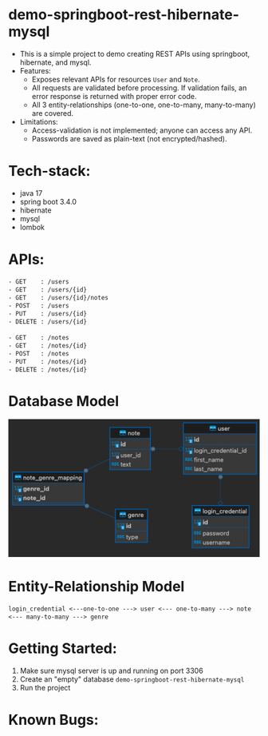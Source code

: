 # demo-springboot-rest-hibernate-mysql

- This is a simple project to demo creating REST APIs using springboot, hibernate, and mysql.
- Features:
    - Exposes relevant APIs for resources `User` and `Note`.
    - All requests are validated before processing. If validation fails, an error response is returned with proper error
      code.
    - All 3 entity-relationships (one-to-one, one-to-many, many-to-many) are covered.
- Limitations:
    - Access-validation is not implemented; anyone can access any API.
    - Passwords are saved as plain-text (not encrypted/hashed).

# Tech-stack:

- java 17
- spring boot 3.4.0
- hibernate
- mysql
- lombok

# APIs:

```
- GET    : /users
- GET    : /users/{id}
- GET    : /users/{id}/notes
- POST   : /users
- PUT    : /users/{id}
- DELETE : /users/{id}

- GET    : /notes
- GET    : /notes/{id}
- POST   : /notes 
- PUT    : /notes/{id}
- DELETE : /notes/{id} 
```

# Database Model

<img title="a title" alt="Alt text" src="docs/er.png">

# Entity-Relationship Model

```
login_credential <---one-to-one ---> user <--- one-to-many ---> note <--- many-to-many ---> genre                                                 
```

# Getting Started:

1. Make sure mysql server is up and running on port 3306
2. Create an "empty" database `demo-springboot-rest-hibernate-mysql`
3. Run the project

# Known Bugs: